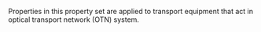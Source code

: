 Properties in this property set are applied to transport equipment that act in optical transport network (OTN) system.